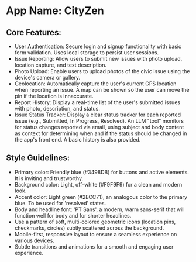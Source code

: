 # **App Name**: CityZen

## Core Features:

- User Authentication: Secure login and signup functionality with basic form validation. Uses local storage to persist user sessions.
- Issue Reporting: Allow users to submit new issues with photo upload, location capture, and text description.
- Photo Upload: Enable users to upload photos of the civic issue using the device's camera or gallery.
- Geolocation: Automatically capture the user's current GPS location when reporting an issue. A map can be shown so the user can move the pin if the location is innaccurate.
- Report History: Display a real-time list of the user's submitted issues with photo, description, and status.
- Issue Status Tracker: Display a clear status tracker for each reported issue (e.g., Submitted, In Progress, Resolved). An LLM "tool" monitors for status changes reported via email, using subject and body content as context for determining when and if the status should be changed in the app's front end. A basic history is also provided.

## Style Guidelines:

- Primary color: Friendly blue (#3498DB) for buttons and active elements. It is inviting and trustworthy.
- Background color: Light, off-white (#F9F9F9) for a clean and modern look.
- Accent color: Light green (#2ECC71), an analogous color to the primary blue. To be used for 'resolved' states.
- Body and headline font: 'PT Sans', a modern, warm sans-serif that will function well for body and for shorter headlines.
- Use a pattern of soft, multi-colored geometric icons (location pins, checkmarks, circles) subtly scattered across the background.
- Mobile-first, responsive layout to ensure a seamless experience on various devices.
- Subtle transitions and animations for a smooth and engaging user experience.